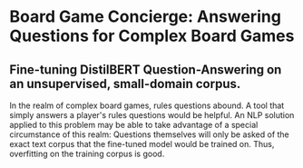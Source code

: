 # Board Game Concierge: Answering Questions for Complex Board Games
## Fine-tuning DistilBERT Question-Answering on an unsupervised, small-domain corpus.
In the realm of complex board games, rules questions abound. A tool that simply answers a player's rules questions would be helpful. An NLP solution applied to this problem may be able to take advantage of a special circumstance of this realm: Questions themselves will only be asked of the exact text corpus that the fine-tuned model would be trained on. Thus, overfitting on the training corpus is good.
